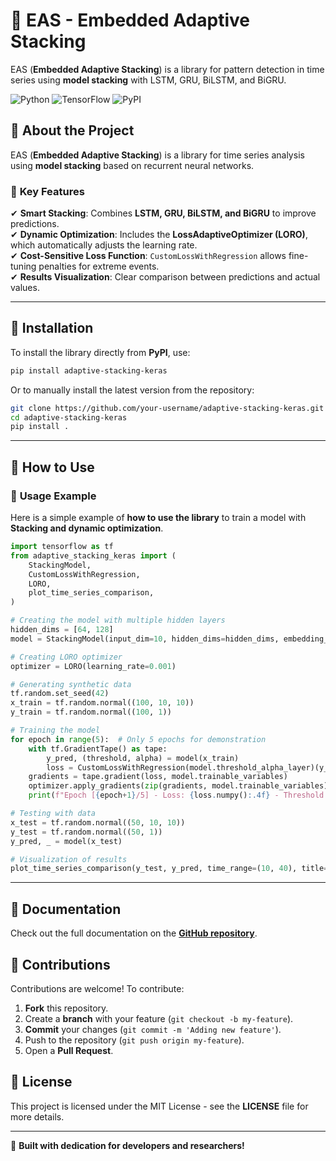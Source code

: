 # 📌 EAS - Embedded Adaptive Stacking  
EAS (**Embedded Adaptive Stacking**) is a library for pattern detection in time series using **model stacking** with LSTM, GRU, BiLSTM, and BiGRU.

![Python](https://img.shields.io/badge/Python-3.7%2B-blue.svg) ![TensorFlow](https://img.shields.io/badge/TensorFlow-2.5%2B-orange.svg) ![PyPI](https://img.shields.io/pypi/v/adaptive-stacking-keras.svg)

## 🚀 About the Project
EAS (**Embedded Adaptive Stacking**) is a library for time series analysis using **model stacking** based on recurrent neural networks.

### 🔹 **Key Features**
✔ **Smart Stacking**: Combines **LSTM, GRU, BiLSTM, and BiGRU** to improve predictions.  
✔ **Dynamic Optimization**: Includes the **LossAdaptiveOptimizer (LORO)**, which automatically adjusts the learning rate.  
✔ **Cost-Sensitive Loss Function**: `CustomLossWithRegression` allows fine-tuning penalties for extreme events.  
✔ **Results Visualization**: Clear comparison between predictions and actual values.  

---

## 📀 Installation
To install the library directly from **PyPI**, use:
```bash
pip install adaptive-stacking-keras
```
Or to manually install the latest version from the repository:
```bash
git clone https://github.com/your-username/adaptive-stacking-keras.git
cd adaptive-stacking-keras
pip install .
```

---

## 📀 How to Use

### 🔹 **Usage Example**
Here is a simple example of **how to use the library** to train a model with **Stacking and dynamic optimization**.

```python
import tensorflow as tf
from adaptive_stacking_keras import (
    StackingModel,
    CustomLossWithRegression,
    LORO,
    plot_time_series_comparison,
)

# Creating the model with multiple hidden layers
hidden_dims = [64, 128]
model = StackingModel(input_dim=10, hidden_dims=hidden_dims, embedding_dim=32, output_dim=1)

# Creating LORO optimizer
optimizer = LORO(learning_rate=0.001)

# Generating synthetic data
tf.random.set_seed(42)
x_train = tf.random.normal((100, 10, 10))
y_train = tf.random.normal((100, 1))

# Training the model
for epoch in range(5):  # Only 5 epochs for demonstration
    with tf.GradientTape() as tape:
        y_pred, (threshold, alpha) = model(x_train)
        loss = CustomLossWithRegression(model.threshold_alpha_layer)(y_train, y_pred)
    gradients = tape.gradient(loss, model.trainable_variables)
    optimizer.apply_gradients(zip(gradients, model.trainable_variables))
    print(f"Epoch [{epoch+1}/5] - Loss: {loss.numpy():.4f} - Threshold: {threshold.numpy():.4f} - Alpha: {alpha.numpy():.4f}")

# Testing with data
x_test = tf.random.normal((50, 10, 10))
y_test = tf.random.normal((50, 1))
y_pred, _ = model(x_test)

# Visualization of results
plot_time_series_comparison(y_test, y_pred, time_range=(10, 40), title="Model Results")
```

---

## 📝 Documentation
Check out the full documentation on the **[GitHub repository](https://github.com/your-username/adaptive-stacking-keras)**.

## 💎 Contributions
Contributions are welcome! To contribute:
1. **Fork** this repository.
2. Create a **branch** with your feature (`git checkout -b my-feature`).
3. **Commit** your changes (`git commit -m 'Adding new feature'`).
4. Push to the repository (`git push origin my-feature`).
5. Open a **Pull Request**.

## 🌟 License
This project is licensed under the MIT License - see the **LICENSE** file for more details.

---

💪 **Built with dedication for developers and researchers!**
